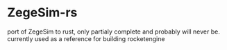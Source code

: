 # ZegeSim-rs

port of ZegeSim to rust, only partialy complete and probably will never be. currently used as a reference for building rocketengine
